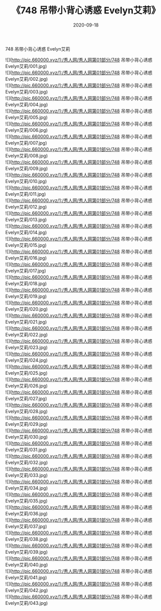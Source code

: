 ﻿---
layout: post
title:  《748 吊带小背心诱惑 Evelyn艾莉》
date:   2020-09-18
img: http://pic.660000.xyz/1:/秀人网/秀人网第01部分/748 吊带小背心诱惑 Evelyn艾莉/000.jpg
categories: [美女, 清纯, 唯美]
---

748 吊带小背心诱惑 Evelyn艾莉

  ![](http://pic.660000.xyz/1:/秀人网/秀人网第01部分/748 吊带小背心诱惑 Evelyn艾莉/001.jpg) <br> ![](http://pic.660000.xyz/1:/秀人网/秀人网第01部分/748 吊带小背心诱惑 Evelyn艾莉/002.jpg) <br> ![](http://pic.660000.xyz/1:/秀人网/秀人网第01部分/748 吊带小背心诱惑 Evelyn艾莉/003.jpg) <br> ![](http://pic.660000.xyz/1:/秀人网/秀人网第01部分/748 吊带小背心诱惑 Evelyn艾莉/004.jpg) <br> ![](http://pic.660000.xyz/1:/秀人网/秀人网第01部分/748 吊带小背心诱惑 Evelyn艾莉/005.jpg) <br> ![](http://pic.660000.xyz/1:/秀人网/秀人网第01部分/748 吊带小背心诱惑 Evelyn艾莉/006.jpg) <br> ![](http://pic.660000.xyz/1:/秀人网/秀人网第01部分/748 吊带小背心诱惑 Evelyn艾莉/007.jpg) <br> ![](http://pic.660000.xyz/1:/秀人网/秀人网第01部分/748 吊带小背心诱惑 Evelyn艾莉/008.jpg) <br> ![](http://pic.660000.xyz/1:/秀人网/秀人网第01部分/748 吊带小背心诱惑 Evelyn艾莉/009.jpg) <br> ![](http://pic.660000.xyz/1:/秀人网/秀人网第01部分/748 吊带小背心诱惑 Evelyn艾莉/010.jpg) <br> ![](http://pic.660000.xyz/1:/秀人网/秀人网第01部分/748 吊带小背心诱惑 Evelyn艾莉/011.jpg) <br> ![](http://pic.660000.xyz/1:/秀人网/秀人网第01部分/748 吊带小背心诱惑 Evelyn艾莉/012.jpg) <br> ![](http://pic.660000.xyz/1:/秀人网/秀人网第01部分/748 吊带小背心诱惑 Evelyn艾莉/013.jpg) <br> ![](http://pic.660000.xyz/1:/秀人网/秀人网第01部分/748 吊带小背心诱惑 Evelyn艾莉/014.jpg) <br> ![](http://pic.660000.xyz/1:/秀人网/秀人网第01部分/748 吊带小背心诱惑 Evelyn艾莉/015.jpg) <br> ![](http://pic.660000.xyz/1:/秀人网/秀人网第01部分/748 吊带小背心诱惑 Evelyn艾莉/016.jpg) <br> ![](http://pic.660000.xyz/1:/秀人网/秀人网第01部分/748 吊带小背心诱惑 Evelyn艾莉/017.jpg) <br> ![](http://pic.660000.xyz/1:/秀人网/秀人网第01部分/748 吊带小背心诱惑 Evelyn艾莉/018.jpg) <br> ![](http://pic.660000.xyz/1:/秀人网/秀人网第01部分/748 吊带小背心诱惑 Evelyn艾莉/019.jpg) <br> ![](http://pic.660000.xyz/1:/秀人网/秀人网第01部分/748 吊带小背心诱惑 Evelyn艾莉/020.jpg) <br> ![](http://pic.660000.xyz/1:/秀人网/秀人网第01部分/748 吊带小背心诱惑 Evelyn艾莉/021.jpg) <br> ![](http://pic.660000.xyz/1:/秀人网/秀人网第01部分/748 吊带小背心诱惑 Evelyn艾莉/022.jpg) <br> ![](http://pic.660000.xyz/1:/秀人网/秀人网第01部分/748 吊带小背心诱惑 Evelyn艾莉/023.jpg) <br> ![](http://pic.660000.xyz/1:/秀人网/秀人网第01部分/748 吊带小背心诱惑 Evelyn艾莉/024.jpg) <br> ![](http://pic.660000.xyz/1:/秀人网/秀人网第01部分/748 吊带小背心诱惑 Evelyn艾莉/025.jpg) <br> ![](http://pic.660000.xyz/1:/秀人网/秀人网第01部分/748 吊带小背心诱惑 Evelyn艾莉/026.jpg) <br> ![](http://pic.660000.xyz/1:/秀人网/秀人网第01部分/748 吊带小背心诱惑 Evelyn艾莉/027.jpg) <br> ![](http://pic.660000.xyz/1:/秀人网/秀人网第01部分/748 吊带小背心诱惑 Evelyn艾莉/028.jpg) <br> ![](http://pic.660000.xyz/1:/秀人网/秀人网第01部分/748 吊带小背心诱惑 Evelyn艾莉/029.jpg) <br> ![](http://pic.660000.xyz/1:/秀人网/秀人网第01部分/748 吊带小背心诱惑 Evelyn艾莉/030.jpg) <br> ![](http://pic.660000.xyz/1:/秀人网/秀人网第01部分/748 吊带小背心诱惑 Evelyn艾莉/031.jpg) <br> ![](http://pic.660000.xyz/1:/秀人网/秀人网第01部分/748 吊带小背心诱惑 Evelyn艾莉/032.jpg) <br> ![](http://pic.660000.xyz/1:/秀人网/秀人网第01部分/748 吊带小背心诱惑 Evelyn艾莉/033.jpg) <br> ![](http://pic.660000.xyz/1:/秀人网/秀人网第01部分/748 吊带小背心诱惑 Evelyn艾莉/034.jpg) <br> ![](http://pic.660000.xyz/1:/秀人网/秀人网第01部分/748 吊带小背心诱惑 Evelyn艾莉/035.jpg) <br> ![](http://pic.660000.xyz/1:/秀人网/秀人网第01部分/748 吊带小背心诱惑 Evelyn艾莉/036.jpg) <br> ![](http://pic.660000.xyz/1:/秀人网/秀人网第01部分/748 吊带小背心诱惑 Evelyn艾莉/037.jpg) <br> ![](http://pic.660000.xyz/1:/秀人网/秀人网第01部分/748 吊带小背心诱惑 Evelyn艾莉/038.jpg) <br> ![](http://pic.660000.xyz/1:/秀人网/秀人网第01部分/748 吊带小背心诱惑 Evelyn艾莉/039.jpg) <br> ![](http://pic.660000.xyz/1:/秀人网/秀人网第01部分/748 吊带小背心诱惑 Evelyn艾莉/040.jpg) <br> ![](http://pic.660000.xyz/1:/秀人网/秀人网第01部分/748 吊带小背心诱惑 Evelyn艾莉/041.jpg) <br> ![](http://pic.660000.xyz/1:/秀人网/秀人网第01部分/748 吊带小背心诱惑 Evelyn艾莉/042.jpg) <br> ![](http://pic.660000.xyz/1:/秀人网/秀人网第01部分/748 吊带小背心诱惑 Evelyn艾莉/043.jpg) <br>
